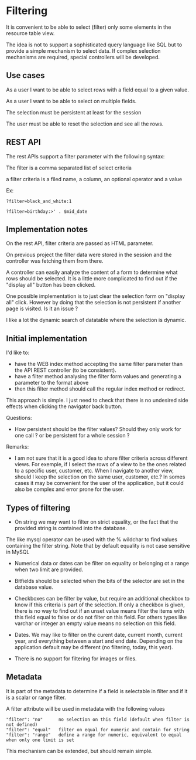 # Filtering

It is convenient to be able to select (filter) only some elements in the resource table view.

The idea is not to support a sophisticated query language like SQL but to provide a simple mechanism to select data. If complex selection mechanisms are required, special controllers will be developed.

## Use cases

As a user I want to be able to select rows with a field equal to a given value.

As a user I want to be able to select on multiple fields.

The selection must be persistent at least for the session

The user must be able to reset the selection and see all the rows.

## REST API

The rest APIs support a filter parameter with the following syntax:

The filter is a comma separated list of select criteria

a filter criteria is a filed name, a column, an optional operator and a value

Ex:

	?filter=black_and_white:1
	
	?filter=birthday:>' . $mid_date

## Implementation notes

On the rest API, filter criteria are passed as HTML parameter.

On previous project the filter data were stored in the session and the controller was fetching them from there.

A controller can easily analyze the content of a form to determine what rows should be selected. It is a little more complicated to find out if the "display all" button has been clicked.

One possible implementation is to just clear the selection form on "display all" click. However by doing that the selection is not persistent if another page is visited. Is it an issue ?

I like a lot the dynamic search of datatable where the selection is dynamic. 

## Initial implementation

I'd like to:
- have the WEB index method accepting the same filter parameter than the API REST controller (to be consistent).
- have a filter method analysing the filter form values and generating a parameter to the format above
- then this filter method should call the regular index method or redirect.

This approach is simple. I just need to check that there is no undesired side effects when clicking the navigator back button.

Questions: 

- How persistent should be the filter values? Should they only work for one call ? or be persistent for a whole session ?

Remarks:

- I am not sure that it is a good idea to share filter criteria across different views. For exemple, if I select the rows of a view to be the ones related to a specific user, customer, etc. When I navigate to another view, should I keep the selection on the same user, customer, etc.? In somes cases it may be convenient for the user of the application, but it could also be complex and error prone for the user.




## Types of filtering

* On string we may want to filter on strict equality, or the fact that the provided string is contained into the database.

The like mysql operator can be used with the % wildchar to find values containing the filter string. Note that by default equality is not case sensitive in MySQL

* Numerical data or dates can be filter on equality or belonging ot a range when two limit are provided.

* Bitfields should be selected when the bits of the selector are set in the database value.

* Checkboxes can be filter by value, but require an additional checkbox to know if this criteria is part of the selection. If only a checkbox is given, there is no way to find out if an unset value means filter the items with this field equal to false or do not filter on this field. For others types like varchar or integer an empty value means no selection on this field.
  
* Dates. We may like to filter on the curent date, current month, current year, and everything between a start and end date. Depending on the application default may be different (no filtering, today, this year).

* There is no support for filtering for images or files.

## Metadata

It is part of the metadata to determine if a field is selectable in filter and if it is a scalar or range filter.

A filter attribute will be used in metadata with the following values

	"filter": "no"		no selection on this field (default when filter is not defined)
	"filter": "equal"	filter on equal for numeric and contain for string
	"filter": "range"   define a range for numeric, equivalent to equal when only one limit is set
	
This mechanism can be extended, but should remain simple.




